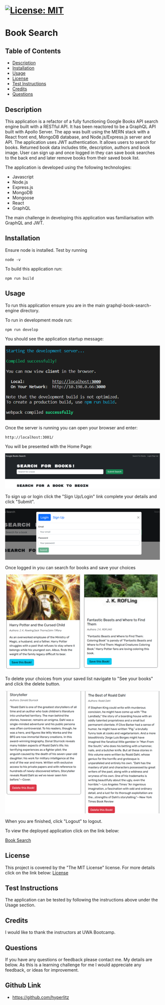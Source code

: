 
  # [![License: MIT](https://img.shields.io/badge/License-MIT-yellow.svg)](https://opensource.org/licenses/MIT)

  # Book Search

  ## Table of Contents
 - [Description](#description)
 - [Installation](#installation)
 - [Usage](#usage)
 - [License](#license)
 - [Test Instructions](#test-instructions)
 - [Credits](#credits)
 - [Questions](#questions)
  
  ## Description
  This application is a refactor of a fully functioning Google Books API search engine built with a RESTful API. It has been reactored to be a GraphQL API built with Apollo Server. The app was built using the MERN stack with a React front end, MongoDB database, and Node.js/Express.js server and API. The application uses JWT authentication. It allows users to search for books. Returned book data includes title, description, authors and book image. User can sign up and once logged in they can save book searches to the back end and later remove books from their saved book list. 
  
  The application is developed using the following technologies:
  - Javascript
  - Node.js
  - Express.js
  - MongoDB
  - Mongoose
  - React
  - GraphQL

  The main challenge in developing this application was familiarisation with GraphQL and JWT. 


  ## Installation
  Ensure node is installed. Test by running 
  ```
  node -v
  ```

  To build this application run:
  ```
  npm run build
  ```

  

  ## Usage
  To run this application ensure you are in the main graphql-book-search-engine directory. 
  
  To run in development mode run:
  ```
  npm run develop
  ```


You should see the application startup message:

![Here is a screenshot showing the server started.](./images/server-start.png)

Once the server is running you can open your browser and enter:
```
http://localhost:3001/

```

You will be presented with the Home Page:

![Here is a screenshot showing the home page.](./images/home.png)

To sign up or login click the "Sign Up/Login" link complete your details and click "Submit".

![Here is a screenshot showing the login/signup page.](./images/signup.png)

Once logged in you can search for books and save your choices

![Here is a screenshot showing the save option.](./images/save.png)

To delete your choices from your saved list navigate to "See your books" and click the delete button.

![Here is a screenshot showing the delete option.](./images/delete.png)

When you are finished, click "Logout" to logout.

To view the deployed application click on the link below:

[Book Search](https://graphql-google-book-search.herokuapp.com/)


  ## License
  This project is covered by the "The MIT License" license.
  For more details click on the link below:
  [License](https://opensource.org/licenses/MIT)
  
  
  ## Test Instructions
  The application can be tested by following the instructions above under the Usage section.


  ## Credits
  I would like to thank the instructors at UWA Bootcamp. 
  
  ## Questions
 If you have any questions or feedback please contact me. My details are below. As this is a learning challenge for me I would appreciate any feedback, or ideas for improvement.

## Github Link
- https://github.com/hyperlitz


